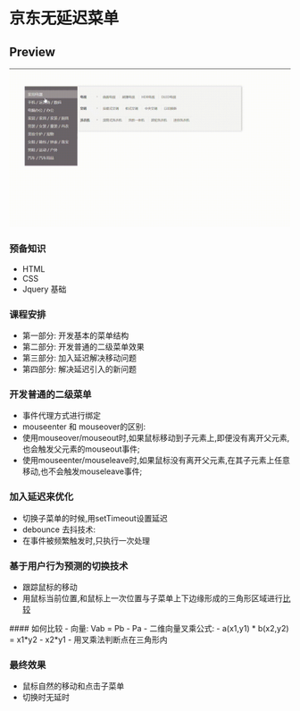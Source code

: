 # 京东无延迟菜单

## Preview
![preview](https://github.com/guanqing123/JdNoDelayMenu/blob/a0f0afc7754ef45b485b7baaa47897bb3f2f0d98/img/preview.gif)

### 预备知识
+ HTML
+ CSS
+ Jquery 基础

### 课程安排
* 第一部分: 开发基本的菜单结构
* 第二部分: 开发普通的二级菜单效果
* 第三部分: 加入延迟解决移动问题
* 第四部分: 解决延迟引入的新问题

### 开发普通的二级菜单
- 事件代理方式进行绑定
- mouseenter 和 mouseover的区别:
 - 使用mouseover/mouseout时,如果鼠标移动到子元素上,即便没有离开父元素,也会触发父元素的mouseout事件;
 - 使用mouseenter/mouseleave时,如果鼠标没有离开父元素,在其子元素上任意移动,也不会触发mouseleave事件;
 
### 加入延迟来优化
+ 切换子菜单的时候,用setTimeout设置延迟
+ debounce 去抖技术:
 + 在事件被频繁触发时,只执行一次处理
 
### 基于用户行为预测的切换技术
* 跟踪鼠标的移动
* 用鼠标当前位置,和鼠标上一次位置与子菜单上下边缘形成的三角形区域进行[比较](#compare)

<span id="compare">
#### 如何比较
- 向量: Vab = Pb - Pa
- 二维向量叉乘公式:
	- a(x1,y1) * b(x2,y2) = x1*y2 - x2*y1
- 用叉乘法判断点在三角形内
</span>

### 最终效果
+ 鼠标自然的移动和点击子菜单
+ 切换时无延时